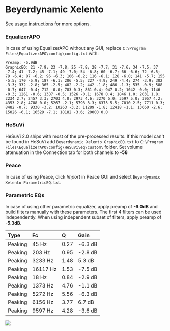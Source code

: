 # Beyerdynamic Xelento
See [usage instructions](https://github.com/jaakkopasanen/AutoEq#usage) for more options.

### EqualizerAPO
In case of using EqualizerAPO without any GUI, replace `C:\Program Files\EqualizerAPO\config\config.txt`
with:
```
Preamp: -5.9dB
GraphicEQ: 21 -7.9; 23 -7.8; 25 -7.8; 28 -7.7; 31 -7.6; 34 -7.5; 37 -7.4; 41 -7.2; 45 -7.1; 49 -7.0; 54 -6.8; 60 -6.7; 66 -6.6; 72 -6.5; 79 -6.4; 87 -6.2; 96 -6.3; 106 -6.2; 116 -6.1; 128 -6.0; 141 -5.7; 155 -5.5; 170 -5.9; 187 -6.1; 206 -5.5; 227 -4.9; 249 -4.4; 274 -3.9; 302 -3.3; 332 -2.8; 365 -2.5; 402 -2.2; 442 -1.8; 486 -1.3; 535 -0.9; 588 -0.7; 647 -0.4; 712 -0.0; 783 0.3; 861 0.4; 947 0.2; 1042 -0.0; 1146 -0.3; 1261 -0.6; 1387 -0.5; 1526 -0.1; 1678 0.4; 1846 1.0; 2031 1.8; 2234 2.7; 2457 3.3; 2703 4.0; 2973 4.6; 3270 5.0; 3597 5.0; 3957 4.2; 4353 2.8; 4788 0.0; 5267 -2.1; 5793 3.3; 6373 5.5; 7010 2.5; 7711 0.3; 8482 -0.7; 9330 -3.2; 10263 -3.2; 11289 -1.8; 12418 -1.1; 13660 -2.6; 15026 -6.1; 16529 -7.1; 18182 -3.6; 20000 0.0
```

### HeSuVi
HeSuVi 2.0 ships with most of the pre-processed results. If this model can't be found in HeSuVi add
`Beyerdynamic Xelento GraphicEQ.txt` to `C:\Program Files\EqualizerAPO\config\HeSuVi\eq\custom\` folder.
Set volume attenuation in the Connection tab for both channels to **-58**

### Peace
In case of using Peace, click *Import* in Peace GUI and select `Beyerdynamic Xelento ParametricEQ.txt`.

### Parametric EQs
In case of using other parametric equalizer, apply preamp of **-6.0dB** and build filters manually
with these parameters. The first 4 filters can be used independently.
When using independent subset of filters, apply preamp of **-5.3dB**.

| Type    | Fc       |    Q | Gain    |
|:--------|:---------|:-----|:--------|
| Peaking | 45 Hz    | 0.27 | -6.3 dB |
| Peaking | 203 Hz   | 0.95 | -2.8 dB |
| Peaking | 3233 Hz  | 1.48 | 5.3 dB  |
| Peaking | 16117 Hz | 1.53 | -7.5 dB |
| Peaking | 18 Hz    | 0.84 | -2.9 dB |
| Peaking | 1373 Hz  | 4.76 | -1.1 dB |
| Peaking | 5272 Hz  | 5.56 | -6.3 dB |
| Peaking | 6156 Hz  | 3.77 | 6.7 dB  |
| Peaking | 9597 Hz  | 4.28 | -3.6 dB |

![](https://raw.githubusercontent.com/jaakkopasanen/AutoEq/master/results/oratory1990/harman_in-ear_2017-1/Beyerdynamic%20Xelento/Beyerdynamic%20Xelento.png)